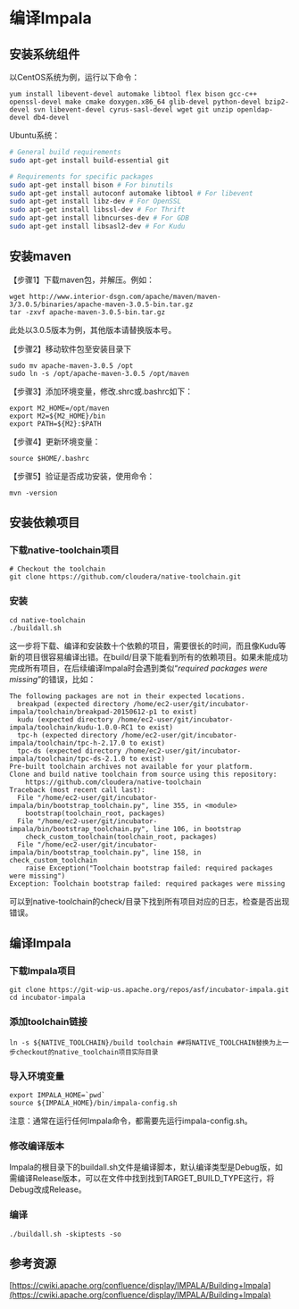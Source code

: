 # 编译Impala

## 安装系统组件

以CentOS系统为例，运行以下命令：

```
yum install libevent-devel automake libtool flex bison gcc-c++ openssl-devel make cmake doxygen.x86_64 glib-devel python-devel bzip2-devel svn libevent-devel cyrus-sasl-devel wget git unzip openldap-devel db4-devel
```

Ubuntu系统：

```bash
# General build requirements
sudo apt-get install build-essential git

# Requirements for specific packages
sudo apt-get install bison # For binutils
sudo apt-get install autoconf automake libtool # For libevent
sudo apt-get install libz-dev # For OpenSSL
sudo apt-get install libssl-dev # For Thrift
sudo apt-get install libncurses-dev # For GDB
sudo apt-get install libsasl2-dev # For Kudu
```

## 安装maven

【步骤1】下载maven包，并解压。例如：

```
wget http://www.interior-dsgn.com/apache/maven/maven-3/3.0.5/binaries/apache-maven-3.0.5-bin.tar.gz
tar -zxvf apache-maven-3.0.5-bin.tar.gz
```

此处以3.0.5版本为例，其他版本请替换版本号。

【步骤2】移动软件包至安装目录下

```
sudo mv apache-maven-3.0.5 /opt
sudo ln -s /opt/apache-maven-3.0.5 /opt/maven
```

【步骤3】添加环境变量，修改.shrc或.bashrc如下：

```
export M2_HOME=/opt/maven
export M2=${M2_HOME}/bin
export PATH=${M2}:$PATH
```

【步骤4】更新环境变量：

```
source $HOME/.bashrc
```

【步骤5】验证是否成功安装，使用命令：

```
mvn -version
```

## 安装依赖项目

### 下载native-toolchain项目

```
# Checkout the toolchain
git clone https://github.com/cloudera/native-toolchain.git
```

### 安装

```
cd native-toolchain
./buildall.sh
```

这一步将下载、编译和安装数十个依赖的项目，需要很长的时间，而且像Kudu等新的项目很容易编译出错。在build/目录下能看到所有的依赖项目。如果未能成功完成所有项目，在后续编译Impala时会遇到类似“_required packages were missing_”的错误，比如：

```
The following packages are not in their expected locations.
  breakpad (expected directory /home/ec2-user/git/incubator-impala/toolchain/breakpad-20150612-p1 to exist)
  kudu (expected directory /home/ec2-user/git/incubator-impala/toolchain/kudu-1.0.0-RC1 to exist)
  tpc-h (expected directory /home/ec2-user/git/incubator-impala/toolchain/tpc-h-2.17.0 to exist)
  tpc-ds (expected directory /home/ec2-user/git/incubator-impala/toolchain/tpc-ds-2.1.0 to exist)
Pre-built toolchain archives not available for your platform.
Clone and build native toolchain from source using this repository:
    https://github.com/cloudera/native-toolchain
Traceback (most recent call last):
  File "/home/ec2-user/git/incubator-impala/bin/bootstrap_toolchain.py", line 355, in <module>
    bootstrap(toolchain_root, packages)
  File "/home/ec2-user/git/incubator-impala/bin/bootstrap_toolchain.py", line 106, in bootstrap
    check_custom_toolchain(toolchain_root, packages)
  File "/home/ec2-user/git/incubator-impala/bin/bootstrap_toolchain.py", line 158, in check_custom_toolchain
    raise Exception("Toolchain bootstrap failed: required packages were missing")
Exception: Toolchain bootstrap failed: required packages were missing
```

可以到native-toolchain的check/目录下找到所有项目对应的日志，检查是否出现错误。

## 编译Impala

### 下载Impala项目

```
git clone https://git-wip-us.apache.org/repos/asf/incubator-impala.git
cd incubator-impala
```

### 添加toolchain链接

```
ln -s ${NATIVE_TOOLCHAIN}/build toolchain ##将NATIVE_TOOLCHAIN替换为上一步checkout的native_toolchain项目实际目录
```

### 导入环境变量

    export IMPALA_HOME=`pwd`
    source ${IMPALA_HOME}/bin/impala-config.sh

注意：通常在运行任何Impala命令，都需要先运行impala-config.sh。

### 修改编译版本

Impala的根目录下的buildall.sh文件是编译脚本，默认编译类型是Debug版，如需编译Release版本，可以在文件中找到找到TARGET\_BUILD\_TYPE这行，将Debug改成Release。

### 编译

```
./buildall.sh -skiptests -so
```


## 参考资源

[https://cwiki.apache.org/confluence/display/IMPALA/Building+Impala](https://cwiki.apache.org/confluence/display/IMPALA/Building+Impala)

